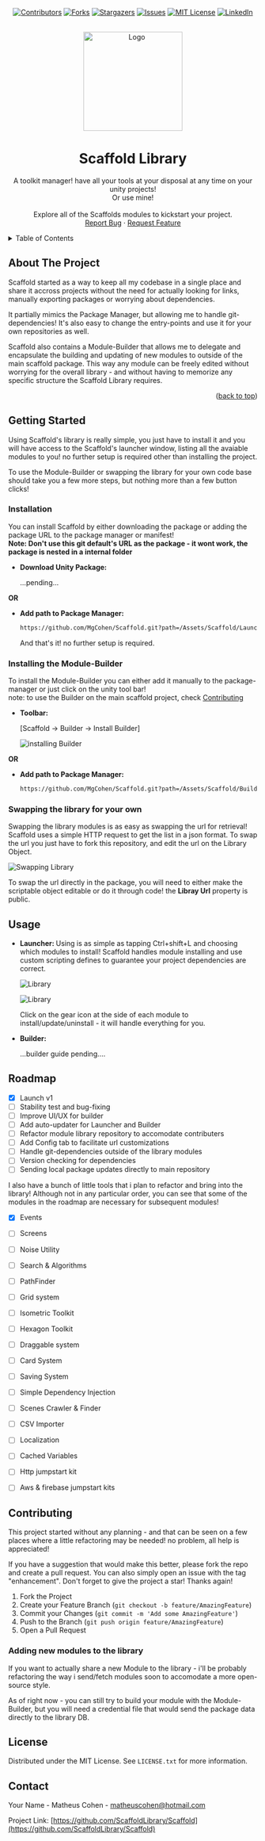 <div align="center">

[![Contributors][contributors-shield]][contributors-url]
[![Forks][forks-shield]][forks-url]
[![Stargazers][stars-shield]][stars-url]
[![Issues][issues-shield]][issues-url]
[![MIT License][license-shield]][license-url]
[![LinkedIn][linkedin-shield]][linkedin-url]

</div>


<!-- PROJECT LOGO -->
<br />
<div align="center">
  <a href="https://avatars.githubusercontent.com/u/109361408?s=400&u=e1530a760f1b11646a0cd9d13e9776a0c6bdf964&v=4">
    <img src="https://avatars.githubusercontent.com/u/109361408?s=400&u=e1530a760f1b11646a0cd9d13e9776a0c6bdf964&v=4" alt="Logo" width="200" height="200">
  </a>

<h1 align="center">Scaffold Library</h1>

  <p align="center">
    A toolkit manager! have all your tools at your disposal at any time on your unity projects! 
    <br />
    Or use mine!
    <br />    <br />
    Explore all of the Scaffolds modules to kickstart your project.
    <br />
    <a href="https://github.com/ScaffoldLibrary/Scaffold/issues">Report Bug</a>
    ·
    <a href="https://github.com/ScaffoldLibrary/Scaffold/issues">Request Feature</a>
  </p>
</div>



<!-- TABLE OF CONTENTS -->
<details>
  <summary>Table of Contents</summary>
  <ol>
    <li>
      <a href="#about-the-project">About The Project</a>
    </li>
    <li>
      <a href="#getting-started">Getting Started</a>
      <ul>
        <li><a href="#installation">Installation</a></li>
        <li><a href="#Installing the Module-Builder">Installing the Module-Builder</a></li>
        <li><a href="#Swapping the library for your own">Prerequisites</a></li>
      </ul>
    </li>
    <li><a href="#usage">Usage</a></li>
    <li><a href="#roadmap">Roadmap</a></li>
    <li><a href="#contributing">Contributing</a></li>
    <li><a href="#license">License</a></li>
    <li><a href="#contact">Contact</a></li>
  </ol>
</details>



<!-- ABOUT THE PROJECT -->
## About The Project

Scaffold started as a way to keep all my codebase in a single place and share it accross projects without the need for actually looking for links, manually exporting packages or worrying about dependencies.

It partially mimics the Package Manager, but allowing me to handle git-dependencies! It's also easy to change the entry-points and use it for your own repositories as well.

Scaffold also contains a Module-Builder that allows me to delegate and encapsulate the building and updating of new modules to outside of the main scaffold package. This way any module can be freely edited without worrying for the overall library - and without having to memorize any specific structure the Scaffold Library requires.

<p align="right">(<a href="#top">back to top</a>)</p>

<!-- GETTING STARTED -->
## Getting Started

Using Scaffold's library is really simple, you just have to install it and you will have access to the Scaffold's launcher window, listing all the avaiable modules to you! no further setup is required other than installing the project.

To use the Module-Builder or swapping the library for your own code base should take you a few more steps, but nothing more than a few button clicks!

### Installation

You can install Scaffold by either downloading the package or adding the package URL to the package manager or manifest! <br/><b>Note: Don't use this git default's URL as the package - it wont work, the package is nested in a internal folder </b>

* <b>Download Unity Package:</b>

    ...pending...

<b>OR</b>

* <b>Add path to Package Manager:</b>
   ```sh
   https://github.com/MgCohen/Scaffold.git?path=/Assets/Scaffold/Launcher
   ```

  And that's it! no further setup is required.


### Installing the Module-Builder

To install the Module-Builder you can either add it manually to the package-manager or just click on the unity tool bar!
<br />
note: to use the Builder on the main scaffold project, check <a href="https://github.com/ScaffoldLibrary/Scaffold/issues">Contributing</a>

* <b> Toolbar:</b>

    [Scaffold -> Builder -> Install Builder]
    
    ![installing Builder](https://imgur.com/HPyc3IJ.png)
 
<b>OR</b>

* <b>Add path to Package Manager: </b>

   ```sh
   https://github.com/MgCohen/Scaffold.git?path=/Assets/Scaffold/Builder
   ```
   
   
### Swapping the library for your own

Swapping the library modules is as easy as swapping the url for retrieval! Scaffold uses a simple HTTP request to get the list in a json format.
To swap the url you just have to fork this repository, and edit the url on the Library Object. 

  ![Swapping Library](https://imgur.com/Tx74Eux.png)

To swap the url directly in the package, you will need to either make the scriptable object editable or do it through code! the <b>Libray Url</b> property is public.


<!-- USAGE EXAMPLES -->
## Usage

* <b> Launcher: </b>
    Using is as simple as tapping Ctrl+shift+L and choosing which modules to install! Scaffold handles module installing and use custom scripting defines to guarantee your project dependencies are correct.

    ![Library](https://imgur.com/VMMm5nc.png)

    ![Library](https://imgur.com/HCPamRY.png)

    Click on the gear icon at the side of each module to install/update/uninstall - it will handle everything for you.
    
* <b> Builder: </b>

    ...builder guide pending....

<!-- ROADMAP -->
## Roadmap

- [X] Launch v1
- [ ] Stability test and bug-fixing
- [ ] Improve UI/UX for builder
- [ ] Add auto-updater for Launcher and Builder
- [ ] Refactor module library repository to accomodate contributers
- [ ] Add Config tab to facilitate url customizations
- [ ] Handle git-dependencies outside of the library modules
- [ ] Version checking for dependencies
- [ ] Sending local package updates directly to main repository

I also have a bunch of little tools that i plan to refactor and bring into the library!
Although not in any particular order, you can see that some of the modules in the roadmap are necessary for subsequent modules!

- [X] Events
- [ ] Screens
- [ ] Noise Utility
- [ ] Search & Algorithms
- [ ] PathFinder
- [ ] Grid system
- [ ] Isometric Toolkit
- [ ] Hexagon Toolkit
- [ ] Draggable system
- [ ] Card System
- [ ] Saving System
- [ ] Simple Dependency Injection
- [ ] Scenes Crawler & Finder
- [ ] CSV Importer
- [ ] Localization
- [ ] Cached Variables
- [ ] Http jumpstart kit
- [ ] Aws & firebase jumpstart kits


<!-- CONTRIBUTING -->
## Contributing

This project started without any planning - and that can be seen on a few places where a little refactoring may be needed! no problem, all help is appreciated!

If you have a suggestion that would make this better, please fork the repo and create a pull request. You can also simply open an issue with the tag "enhancement".
Don't forget to give the project a star! Thanks again!

1. Fork the Project
2. Create your Feature Branch (`git checkout -b feature/AmazingFeature`)
3. Commit your Changes (`git commit -m 'Add some AmazingFeature'`)
4. Push to the Branch (`git push origin feature/AmazingFeature`)
5. Open a Pull Request

### Adding new modules to the library

If you want to actually share a new Module to the library - i'll be probably refactoring the way i send/fetch modules soon to accomodate a more open-source style.

As of right now - you can still try to build your module with the Module-Builder, but you will need a credential file that would send the package data directly to the library DB.


<!-- LICENSE -->
## License

Distributed under the MIT License. See `LICENSE.txt` for more information.

<!-- CONTACT -->
## Contact

Your Name - Matheus Cohen - matheuscohen@hotmail.com

Project Link: [https://github.com/ScaffoldLibrary/Scaffold](https://github.com/ScaffoldLibrary/Scaffold)


<!-- MARKDOWN LINKS & IMAGES -->
<!-- https://www.markdownguide.org/basic-syntax/#reference-style-links -->
[contributors-shield]: https://img.shields.io/github/contributors/ScaffoldLibrary/Scaffold.svg?style=for-the-badge
[contributors-url]: https://github.com/ScaffoldLibrary/Scaffold/graphs/contributors
[forks-shield]: https://img.shields.io/github/forks/ScaffoldLibrary/Scaffold.svg?style=for-the-badge
[forks-url]: https://github.com/ScaffoldLibrary/Scaffold/network/members
[stars-shield]: https://img.shields.io/github/stars/ScaffoldLibrary/Scaffold.svg?style=for-the-badge
[stars-url]: https://github.com/ScaffoldLibrary/Scaffold/stargazers
[issues-shield]: https://img.shields.io/github/issues/ScaffoldLibrary/Scaffold.svg?style=for-the-badge
[issues-url]: https://github.com/ScaffoldLibrary/Scaffold/issues
[license-shield]: https://img.shields.io/github/license/ScaffoldLibrary/Scaffold.svg?style=for-the-badge
[license-url]: https://github.com/ScaffoldLibrary/Scaffold/blob/master/LICENSE.txt
[linkedin-shield]: https://img.shields.io/badge/-LinkedIn-black.svg?style=for-the-badge&logo=linkedin&colorB=555
[linkedin-url]: https://linkedin.com/in/linkedin_username
[product-screenshot]: images/screenshot.png
[Next.js]: https://img.shields.io/badge/next.js-000000?style=for-the-badge&logo=nextdotjs&logoColor=white
[Next-url]: https://nextjs.org/
[React.js]: https://img.shields.io/badge/React-20232A?style=for-the-badge&logo=react&logoColor=61DAFB
[React-url]: https://reactjs.org/
[Vue.js]: https://img.shields.io/badge/Vue.js-35495E?style=for-the-badge&logo=vuedotjs&logoColor=4FC08D
[Vue-url]: https://vuejs.org/
[Angular.io]: https://img.shields.io/badge/Angular-DD0031?style=for-the-badge&logo=angular&logoColor=white
[Angular-url]: https://angular.io/
[Svelte.dev]: https://img.shields.io/badge/Svelte-4A4A55?style=for-the-badge&logo=svelte&logoColor=FF3E00
[Svelte-url]: https://svelte.dev/
[Laravel.com]: https://img.shields.io/badge/Laravel-FF2D20?style=for-the-badge&logo=laravel&logoColor=white
[Laravel-url]: https://laravel.com
[Bootstrap.com]: https://img.shields.io/badge/Bootstrap-563D7C?style=for-the-badge&logo=bootstrap&logoColor=white
[Bootstrap-url]: https://getbootstrap.com
[JQuery.com]: https://img.shields.io/badge/jQuery-0769AD?style=for-the-badge&logo=jquery&logoColor=white
[JQuery-url]: https://jquery.com 
